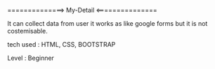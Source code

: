 ==============> My-Detail <===============

It can collect data from user it works as like google forms but it is not costemisable.

tech used : HTML, CSS, BOOTSTRAP

Level : Beginner
